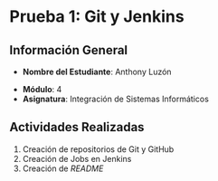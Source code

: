 # Prueba 1: Git y Jenkins
## Información General
* **Nombre del Estudiante**: Anthony Luzón
- **Módulo**: 4
- **Asignatura**: Integración de Sistemas Informáticos

## Actividades Realizadas
1. Creación de repositorios de Git y GitHub
2. Creación de Jobs en Jenkins
3. Creación de *README*